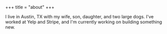 +++
title = "about"
+++

I live in Austin, TX with my wife, son, daughter, and two large dogs. I've worked at Yelp and Stripe, and I'm currently working on building something new.
